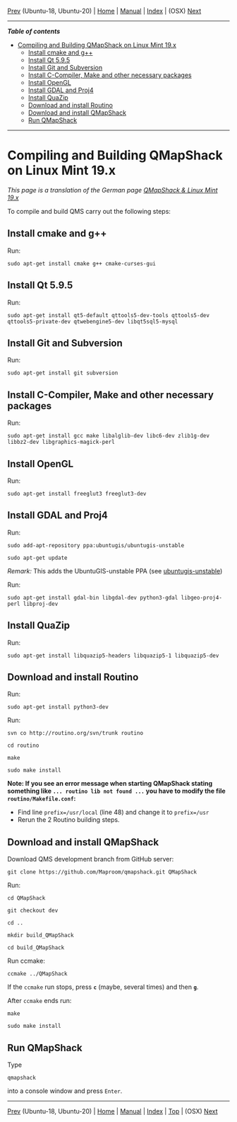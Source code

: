 [Prev](Ubuntu-HowTo) (Ubuntu-18, Ubuntu-20) | [Home](Home) | [Manual](DocMain) | [Index](AxAdvIndex) | (OSX) [Next](BuildOSX)
- - -

***Table of contents***

* [Compiling and Building QMapShack on Linux Mint 19.x](#compiling-and-building-qmapshack-on-linux-mint-19x)
    * [Install cmake and g++](#install-cmake-and-g)
    * [Install Qt 5.9.5](#install-qt-595)
    * [Install Git and Subversion](#install-git-and-subversion)
    * [Install C-Compiler, Make and other necessary packages](#install-c-compiler-make-and-other-necessary-packages)
    * [Install OpenGL](#install-opengl)
    * [Install GDAL and Proj4](#install-gdal-and-proj4)
    * [Install QuaZip](#install-quazip)
    * [Download and install Routino](#download-and-install-routino)
    * [Download and install QMapShack](#download-and-install-qmapshack)
    * [Run QMapShack](#run-qmapshack)

* * * * * * * * * *
 
# Compiling and Building QMapShack on Linux Mint 19.x

*This page is a translation of the German page [QMapShack & Linux Mint 19.x](https://www.mtb-touring.net/qms/qmapshack-linux-mint-19/ )*

To compile and build QMS carry out the following steps:

## Install cmake and g++

Run:

`sudo apt-get install cmake g++ cmake-curses-gui`


## Install Qt 5.9.5

Run:

`sudo apt-get install qt5-default qttools5-dev-tools qttools5-dev qttools5-private-dev qtwebengine5-dev libqt5sql5-mysql`

## Install Git and Subversion

Run:

`sudo apt-get install git subversion`

## Install C-Compiler, Make and other necessary packages

Run:

`sudo apt-get install gcc make libalglib-dev libc6-dev zlib1g-dev libbz2-dev libgraphics-magick-perl`


## Install OpenGL

Run:

`sudo apt-get install freeglut3 freeglut3-dev`


## Install GDAL and Proj4

Run:

`sudo add-apt-repository ppa:ubuntugis/ubuntugis-unstable`

`sudo apt-get update`

*Remark:* This adds the UbuntuGIS-unstable PPA (see [ubuntugis-unstable](https://launchpad.net/~ubuntugis/+archive/ubuntu/ubuntugis-unstable))

Run:

`sudo apt-get install gdal-bin libgdal-dev python3-gdal libgeo-proj4-perl libproj-dev`

## Install QuaZip

Run:

`sudo apt-get install libquazip5-headers libquazip5-1 libquazip5-dev`

## Download and install Routino

Run:
 
`sudo apt-get install python3-dev`

Run:
 
`svn co http://routino.org/svn/trunk routino`

`cd routino`

`make`

`sudo make install`

**Note: If you see an error message when starting QMapShack stating something like `... routino lib not found ...` you have to modify the file `routino/Makefile.conf`:**

* Find line `prefix=/usr/local` (line 48) and change it to `prefix=/usr` 
* Rerun the 2 Routino building steps.

## Download and install QMapShack

Download QMS development branch from GitHub server:

`git clone https://github.com/Maproom/qmapshack.git QMapShack`

Run:

`cd QMapShack`

`git checkout dev`

`cd ..`

`mkdir build_QMapShack`

`cd build_QMapShack`

Run ccmake:

`ccmake ../QMapShack`

If the `ccmake` run stops, press **`c`** (maybe, several times) and then **`g`**.

After `ccmake` ends run:

`make`

`sudo make install`

## Run QMapShack

Type

`qmapshack`

into a console window and press `Enter`.


- - -
[Prev](Ubuntu-HowTo) (Ubuntu-18, Ubuntu-20) | [Home](Home) | [Manual](DocMain) | [Index](AxAdvIndex) | [Top](#) | (OSX) [Next](BuildOSX)
